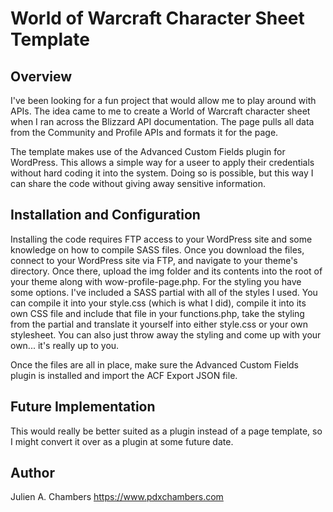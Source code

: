 # World of Warcraft Character Sheet Template

## Overview
 I've been looking for a fun project that would allow me to play around with APIs. The idea came to me to create a World of Warcraft character sheet when I ran across the Blizzard API documentation. The page pulls all data from the Community and Profile APIs and formats it for the page.

 The template makes use of the Advanced Custom Fields plugin for WordPress. This allows a simple way for a useer to apply their credentials without hard coding it into the system. Doing so is possible, but this way I can share the code without giving away sensitive information.

 ## Installation and Configuration
 Installing the code requires FTP access to your WordPress site and some knowledge on how to compile SASS files. Once you download the files, connect to your WordPress site via FTP, and navigate to your theme's directory. Once there, upload the img folder and its contents into the root of your theme along with wow-profile-page.php. For the styling you have some options. I've included a SASS partial with all of the styles I used. You can compile it into your style.css (which is what I did), compile it into its own CSS file and include that file in your functions.php, take the styling from the partial and translate it yourself into either style.css or your own stylesheet. You can also just throw away the styling and come up with your own... it's really up to you.

 Once the files are all in place, make sure the Advanced Custom Fields plugin is installed and import the ACF Export JSON file. 


 ## Future Implementation
 This would really be better suited as a plugin instead of a page template, so I might convert it over as a plugin at some future date.


 ## Author
 Julien A. Chambers
 https://www.pdxchambers.com